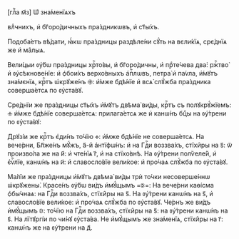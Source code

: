 [глⷡ҇а м҃з] Ѡ҆ зна́менїѧхъ

влⷣчнихъ, и҆ бг҃оро́дичныхъ пра́здникѡвъ, и҆ ст҃ы́хъ.

Подоба́етъ вѣ́дати, ꙗ҆́кѡ пра́здницы раздѣле́ни сꙋ́ть на вєли́кїѧ, срє́днїѧ же
и҆ ма̑лыѧ.

Вели́цыи ᲂу҆́бѡ пра́здницы хрⷭ҇то́вы, и҆ бг҃оро́дичны, и҆ прⷣте́чева два̀:
ржⷭ҇тво̀ и҆ ᲂу҆сѣкнове́нїе: и҆ ѻ҆бои́хъ верхо́вныхъ а҆пⷭ҇лѡвъ, петра̀ и҆ па́ѵла,
и҆́мꙋтъ зна́мєнїѧ, крⷭ҇тъ ѡ҆крꙋже́нъ 🕀: и҆̀мже бдѣ́нїе и҆ всѧ̀ слꙋ́жба
пра́здника соверша́етсѧ по ᲂу҆ста́вꙋ.

Сре́днїи же пра́здницы ст҃ы́хъ и҆́мꙋтъ двѣма̀ ви́ды, крⷭ҇тъ съ полꙋкрꙋ́жїемъ: 🕁
и҆́мже бдѣ́нїе соверша́етсѧ: прилага́етсѧ же и҆ канѡ́нъ бцⷣы на ᲂу҆́трени по
ᲂу҆ста́вꙋ:

Дрꙋзі́и же крⷭ҇тъ є҆ди́нъ то́чїю 🕂: и҆́мже бдѣ́нїе не соверша́етсѧ. На
вече́рни, Бл҃же́нъ мꙋ́жъ, а҃-й а҆нтїфѡ́нъ: и҆ на Гдⷭ҇и воззва́хъ, стїхи̑ры на
ѕ҃: ѿ произво́ла же на и҃: и҆ чте́нїѧ г҃, и҆ на стїхо́внѣ. На ᲂу҆́трени
полѷеле́й, и҆ є҆ѵⷢ҇лїе, канѡ́нъ на и҃: и҆ славосло́вїе вели́кое: и҆ про́чаѧ
слꙋ́жба по ᲂу҆ста́вꙋ.

Ма́лїи же пра́здницы и҆́мꙋтъ двѣма̀ ви́ды трѝ то́чки несоверше́ннѡ ѡ҆крꙋжены̀.
Красе́нъ ᲂу҆́бѡ ви́дъ и҆мꙋ́щымъ =🕃=: На вече́рни каѳі́сма ѻ҆бы́чнаѧ: на Гдⷭ҇и
воззва́хъ, стїхи̑ры на ѕ҃. На ᲂу҆́трени канѡ́нъ на ѕ҃, и҆ славосло́вїе вели́кое:
и҆ про́чаѧ слꙋ́жба по ᲂу҆ста́вꙋ. Че́рнъ же ви́дъ и҆мꙋ́щымъ 🕃: то́чїю на Гдⷭ҇и
воззва́хъ, стїхи̑ры на ѕ҃: на ᲂу҆́трени канѡ́нъ на ѕ҃. На лїтꙋргі́и по чи́нꙋ
ᲂу҆ста́ва. Не и҆мꙋ́щымъ же зна́менїѧ, стїхи̑ры на г҃: канѡ́нъ же на ᲂу҆́трени на
д҃.

